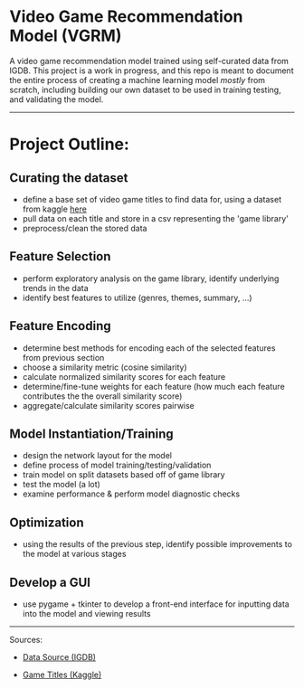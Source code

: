 # Video Game Recommendation Model (VGRM)
A video game recommendation model trained using self-curated data from IGDB.
This project is a work in progress, and this repo is meant to document the entire process of creating a machine learning model *mostly* from scratch, including building our own dataset to be used in training testing, and validating the model.

___
# Project Outline:

## Curating the dataset
- define a base set of video game titles to find data for, using a dataset from kaggle [here](https://www.kaggle.com/datasets/gregorut/videogamesales)
- pull data on each title and store in a csv representing the 'game library'
- preprocess/clean the stored data

## Feature Selection
- perform exploratory analysis on the game library, identify underlying trends in the data
- identify best features to utilize (genres, themes, summary, ...)
  
## Feature Encoding
- determine best methods for encoding each of the selected features from previous section
- choose a similarity metric (cosine similarity)
- calculate normalized similarity scores for each feature
- determine/fine-tune weights for each feature (how much each feature contributes the the overall similarity score)
- aggregate/calculate similarity scores pairwise

## Model Instantiation/Training
- design the network layout for the model
- define process of model training/testing/validation
- train model on split datasets based off of game library
- test the model (a lot)
- examine performance & perform model diagnostic checks

## Optimization
- using the results of the previous step, identify possible improvements to the model at various stages

## Develop a GUI
- use pygame + tkinter to develop a front-end interface for inputting data into the model and viewing results 
___


Sources:

* [Data Source (IGDB)](https://www.igdb.com/)

* [Game Titles (Kaggle)](https://www.kaggle.com/datasets/gregorut/videogamesales)

